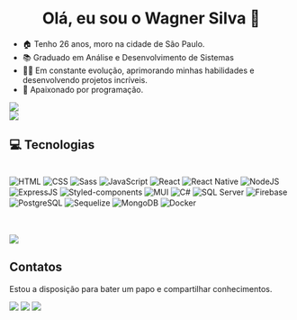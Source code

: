 
<h1 align="center">Olá, eu sou o Wagner Silva 👋</h1>

 - 🏠 Tenho 26 anos, moro na cidade de São Paulo.
 - 📚 Graduado em Análise e Desenvolvimento de Sistemas
 - 👨‍💻 Em constante evolução, aprimorando minhas habilidades e desenvolvendo projetos incríveis.
 - 💙 Apaixonado por programação.


![](https://github-readme-stats.vercel.app/api?username=wagnerSfarias&theme=radical&hide_border=false&include_all_commits=true&count_private=true)<br/>
![](https://github-readme-streak-stats.herokuapp.com/?user=wagnerSfarias&theme=radical&hide_border=false)<br/>

##  💻 Tecnologias
<div style="display: inline_block"><br/>

<img align="center" alt="HTML" src="https://img.shields.io/badge/HTML5-E34F26?style=for-the-badge&logo=html5&logoColor=white"/>
<img align="center" alt="CSS" src="https://img.shields.io/badge/CSS3-1572B6?style=for-the-badge&logo=css3&logoColor=white"/>
<img align="center" alt="Sass" src="https://img.shields.io/badge/SASS-hotpink.svg?style=for-the-badge&logo=SASS&logoColor=white"/>
<img align ="center" alt="JavaScript" src="https://img.shields.io/badge/JavaScript-F7DF1E?style=for-the-badge&logo=javascript&logoColor=black"/>
<img align="center" alt="React" src="https://img.shields.io/badge/React-20232A?style=for-the-badge&logo=react&logoColor=61DAFB"/>
<img align="center" alt="React Native" src="https://img.shields.io/badge/React_Native-20232A?style=for-the-badge&logo=react&logoColor=61DAFB"/>
<img align="center" alt="NodeJS" src="https://img.shields.io/badge/Node.js-43853D?style=for-the-badge&logo=node.js&logoColor=white"/>
<img align="center" alt="ExpressJS" src="https://img.shields.io/badge/express.js-%23404d59.svg?style=for-the-badge&logo=express&logoColor=%2361DAFB"/>
<img align="center" alt="Styled-components" src="https://img.shields.io/badge/styled--components-DB7093?style=for-the-badge&logo=styled-components&logoColor=white"/>
<img align="center" alt="MUI" src="https://img.shields.io/badge/MUI-%230081CB.svg?style=for-the-badge&logo=mui&logoColor=white"/>
<img align="center" alt="C#" src="https://img.shields.io/badge/C%23-239120?style=for-the-badge&logo=c-sharp&logoColor=white"/>
<img align="center" alt="SQL Server" src="https://img.shields.io/badge/Microsoft_SQL_Server-CC2927?style=for-the-badge&logo=microsoft-sql-server&logoColor=white"/>
<img align="center" alt="Firebase" src="https://img.shields.io/badge/Firebase-F29D0C?style=for-the-badge&logo=firebase&logoColor=white"/>
<img align="center" alt="PostgreSQL" src="https://img.shields.io/badge/postgres-%23316192.svg?style=for-the-badge&logo=postgresql&logoColor=white"/>
<img align="center" alt="Sequelize" src="https://img.shields.io/badge/Sequelize-52B0E7?style=for-the-badge&logo=Sequelize&logoColor=white"/>
<img align="center" alt="MongoDB" src="https://img.shields.io/badge/MongoDB-%234ea94b.svg?style=for-the-badge&logo=mongodb&logoColor=white"/>
<img align="center" alt="Docker" src="https://img.shields.io/badge/docker-%230db7ed.svg?style=for-the-badge&logo=docker&logoColor=white"/>

</div>
<br/>

<br/>

![](https://github-readme-stats.vercel.app/api/top-langs/?username=wagnerSfarias&theme=radical&hide_border=false&include_all_commits=true&count_private=true&layout=compact)

## Contatos
Estou a disposição para bater um papo e compartilhar conhecimentos.
<div>
  <a href="https://www.linkedin.com/in/wagner-silva-dev/" target="_blank"><img src="https://img.shields.io/badge/-LinkedIn-%230077B5?style=for-the-badge&logo=linkedin&logoColor=white" target="_blank"></a>
  <a href = "mailto:wagner@universalhost.com.br"><img src="https://img.shields.io/badge/-Gmail-%23333?style=for-the-badge&logo=gmail&logoColor=white" target="_blank"></a>
  <a href = "https://wagnersilva-portfolio.netlify.app/"><img src="https://img.shields.io/badge/Portfolio-%23000000.svg?style=for-the-badge&logo=firefox&logoColor=#FF7139" target="_blank"></a>

</div>
